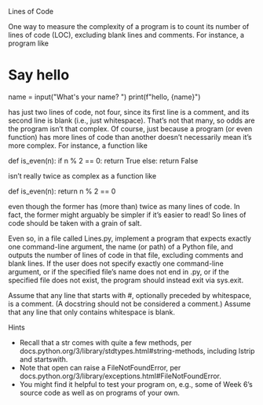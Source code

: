 Lines of Code

One way to measure the complexity of a program is to count its number of lines of code (LOC), excluding blank lines and comments. For instance, a program like

# Say hello

name = input("What's your name? ")
print(f"hello, {name}")

has just two lines of code, not four, since its first line is a comment, and its second line is blank (i.e., just whitespace). That’s not that many, so odds are the program isn’t that complex. Of course, just because a program (or even function) has more lines of code than another doesn’t necessarily mean it’s more complex. For instance, a function like

def is_even(n):
    if n % 2 == 0:
        return True
    else:
        return False
        
isn’t really twice as complex as a function like

def is_even(n):
    return n % 2 == 0

even though the former has (more than) twice as many lines of code. In fact, the former might arguably be simpler if it’s easier to read! So lines of code should be taken with a grain of salt.

Even so, in a file called Lines.py, implement a program that expects exactly one command-line argument, the name (or path) of a Python file, and outputs the number of lines of code in that file, excluding comments and blank lines. If the user does not specify exactly one command-line argument, or if the specified file’s name does not end in .py, or if the specified file does not exist, the program should instead exit via sys.exit.

Assume that any line that starts with #, optionally preceded by whitespace, is a comment. (A docstring should not be considered a comment.) Assume that any line that only contains whitespace is blank.

Hints
 - Recall that a str comes with quite a few methods, per docs.python.org/3/library/stdtypes.html#string-methods, including lstrip and startswith.
 - Note that open can raise a FileNotFoundError, per docs.python.org/3/library/exceptions.html#FileNotFoundError.
 - You might find it helpful to test your program on, e.g., some of Week 6’s source code as well as on programs of your own.